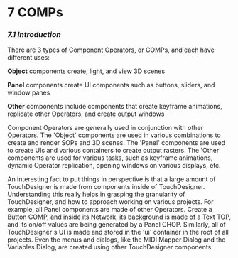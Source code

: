# 7 COMPs

### *7.1 Introduction*

There are 3 types of Component Operators, or COMPs, and each have different uses:

**Object**  components create, light, and view 3D scenes


**Panel**  components create UI components such as buttons, sliders, and window panes


**Other**  components include components that create keyframe animations, replicate other Operators, and create output windows


Component Operators are generally used in conjunction with other Operators. The 'Object' components are used in various combinations to create and render SOPs and 3D scenes. The 'Panel' components are used to create UIs and various containers to create output rasters. The 'Other' components are used for various tasks, such as keyframe animations, dynamic Operator replication, opening windows on various displays, etc.

An interesting fact to put things in perspective is that a large amount of TouchDesigner is made from components inside of TouchDesigner. Understanding this really helps in grasping the granularity of TouchDesigner, and how to approach working on various projects. For example, all Panel components are made of other Operators. Create a Button COMP, and inside its Network, its background is made of a Text TOP, and its on/off values are being generated by a Panel CHOP. Similarly, all of TouchDesigner's UI is made and stored in the 'ui' container in the root of all projects. Even the menus and dialogs, like the MIDI Mapper Dialog and the Variables Dialog, are created using other TouchDesigner components.